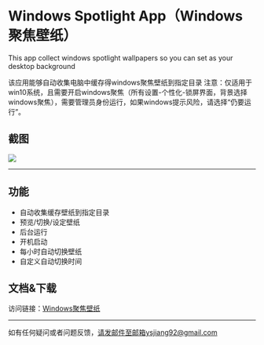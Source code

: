 # Windows Spotlight App（Windows聚焦壁纸）

This app collect windows spotlight wallpapers so you can set as your desktop background

该应用能够自动收集电脑中缓存得windows聚焦壁纸到指定目录
注意：仅适用于win10系统，且需要开启windows聚焦（所有设置-个性化-锁屏界面，背景选择windows聚焦），需要管理员身份运行，如果windows提示风险，请选择“仍要运行”。

## 截图
![](http://img.blog.csdn.net/20171231095748135)

---

## 功能 ##
- 自动收集缓存壁纸到指定目录
- 预览/切换/设定壁纸
- 后台运行
- 开机启动
- 每小时自动切换壁纸
- 自定义自动切换时间

## 文档&下载
访问链接：[Windows聚焦壁纸](http://jiangyuesong.me/2017/12/31/spotlight-wallpaper/)

---

如有任何疑问或者问题反馈，请发邮件至邮箱ysjiang92@gmail.com

